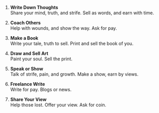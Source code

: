 1. **Write Down Thoughts**  
   Share your mind, truth, and strife. Sell as words, and earn with time.

2. **Coach Others**  
   Help with wounds, and show the way. Ask for pay.

3. **Make a Book**  
   Write your tale, truth to sell. Print and sell the book of you.

4. **Draw and Sell Art**  
   Paint your soul. Sell the print.

5. **Speak or Show**  
   Talk of strife, pain, and growth. Make a show, earn by views.

6. **Freelance Write**  
   Write for pay. Blogs or news.

7. **Share Your View**  
   Help those lost. Offer your view. Ask for coin.